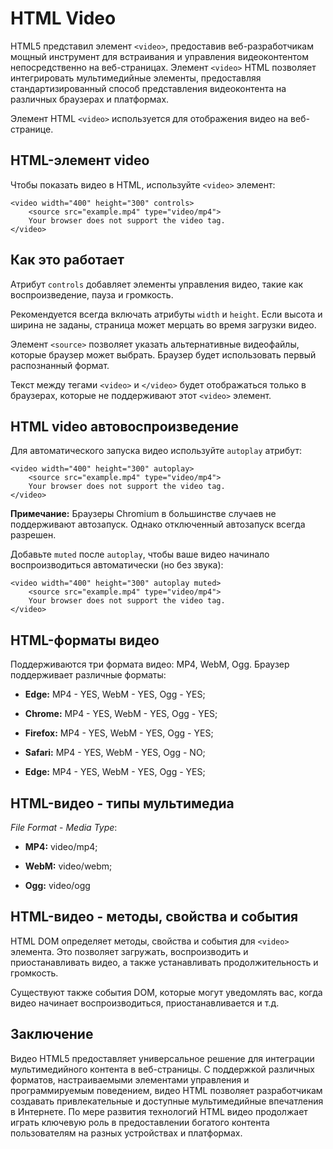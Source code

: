 # HTML Video

HTML5 представил элемент ``<video>``, предоставив веб-разработчикам мощный инструмент для встраивания и управления видеоконтентом непосредственно на веб-страницах. Элемент ``<video>`` HTML позволяет интегрировать мультимедийные элементы, предоставляя стандартизированный способ представления видеоконтента на различных браузерах и платформах.

Элемент HTML ``<video>`` используется для отображения видео на веб-странице.

## HTML-элемент video

Чтобы показать видео в HTML, используйте ``<video>`` элемент:

```
<video width="400" height="300" controls>
    <source src="example.mp4" type="video/mp4">
    Your browser does not support the video tag.
</video>
```

## Как это работает

Атрибут ``controls`` добавляет элементы управления видео, такие как воспроизведение, пауза и громкость.

Рекомендуется всегда включать атрибуты ``width`` и ``height``. Если высота и ширина не заданы, страница может мерцать во время загрузки видео.

Элемент ``<source>`` позволяет указать альтернативные видеофайлы, которые браузер может выбрать. Браузер будет использовать первый распознанный формат.

Текст между тегами ``<video>`` и ``</video>`` будет отображаться только в браузерах, которые не поддерживают этот ``<video>`` элемент.

## HTML video автовоспроизведение

Для автоматического запуска видео используйте ``autoplay`` атрибут:

```
<video width="400" height="300" autoplay>
    <source src="example.mp4" type="video/mp4">
    Your browser does not support the video tag.
</video>
```

**Примечание:** Браузеры Chromium в большинстве случаев не поддерживают автозапуск. Однако отключенный автозапуск всегда разрешен.

Добавьте ``muted`` после ``autoplay``, чтобы ваше видео начинало воспроизводиться автоматически (но без звука):

```
<video width="400" height="300" autoplay muted>
    <source src="example.mp4" type="video/mp4">
    Your browser does not support the video tag.
</video>
```

## HTML-форматы видео

Поддерживаются три формата видео: MP4, WebM, Ogg. Браузер поддерживает различные форматы:

- **Edge:** MP4 - YES, WebM - YES, Ogg - YES;

- **Chrome:** MP4 - YES, WebM - YES, Ogg - YES;

- **Firefox:** MP4 - YES, WebM - YES, Ogg - YES;

- **Safari:** MP4 - YES, WebM - YES, Ogg - NO;

- **Edge:** MP4 - YES, WebM - YES, Ogg - YES;

## HTML-видео - типы мультимедиа

*File Format* - *Media Type*:

- **MP4:** video/mp4;

- **WebM:** video/webm;

- **Ogg:** video/ogg

## HTML-видео - методы, свойства и события

HTML DOM определяет методы, свойства и события для ``<video>`` элемента. Это позволяет загружать, воспроизводить и приостанавливать видео, а также устанавливать продолжительность и громкость.

Существуют также события DOM, которые могут уведомлять вас, когда видео начинает воспроизводиться, приостанавливается и т.д.

## Заключение

Видео HTML5 предоставляет универсальное решение для интеграции мультимедийного контента в веб-страницы. С поддержкой различных форматов, настраиваемыми элементами управления и программируемым поведением, видео HTML позволяет разработчикам создавать привлекательные и доступные мультимедийные впечатления в Интернете. По мере развития технологий HTML видео продолжает играть ключевую роль в предоставлении богатого контента пользователям на разных устройствах и платформах.